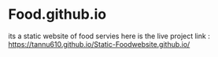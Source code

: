 # Food.github.io
its a static website of food servies 
here is the live project link : https://tannu610.github.io/Static-Foodwebsite.github.io/
